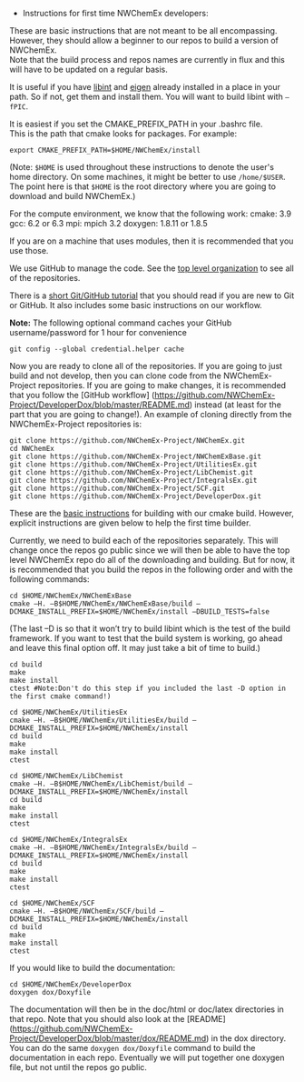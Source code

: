 * Instructions for first time NWChemEx developers:

These are basic instructions that are not meant to be all encompassing.  
However, they should allow a beginner to our repos to build a version of NWChemEx.  
Note that the build process and repos names are currently in flux and this will 
have to be updated on a regular basis.

It is useful if you have [libint](https://github.com/evaleev/libint) and 
[eigen](https://github.com/eigenteam/eigen-git-mirror) already installed in a 
place in your path.  So if not, get them and install them.  You will want to build 
libint with `–fPIC`.
 
It is easiest if you set the CMAKE_PREFIX_PATH in your .bashrc file.  
This is the path that cmake looks for packages.  For example:
```
export CMAKE_PREFIX_PATH=$HOME/NWChemEx/install
```
(Note: `$HOME` is used throughout these instructions to denote the user's home directory.
On some machines, it might be better to use `/home/$USER`.  The point here is that `$HOME` 
is the root directory where you are going to download and build NWChemEx.)

For the compute environment, we know that the following work:
cmake: 3.9
gcc: 6.2 or 6.3
mpi: mpich 3.2
doxygen: 1.8.11 or 1.8.5

If you are on a machine that uses modules, then it is recommended that you use those.

We use GitHub to manage the code.  See the [top level organization](https://github.com/NWChemEx-Project) 
to see all of the repositories.

There is a [short Git/GitHub tutorial](https://github.com/NWChemEx-Project/DeveloperDox/blob/master/README.md) 
that you should read if you are new to Git or GitHub.  It also includes some basic instructions on our workflow.

**Note:** The following optional command caches your GitHub username/password for 1 hour for convenience
```
git config --global credential.helper cache
```
Now you are ready to clone all of the repositories.  If you are going to just build and not
develop, then you can clone code from the NWChemEx-Project repositories.  If you are going
to make changes, it is recommended that you follow the [GitHub workflow]
(https://github.com/NWChemEx-Project/DeveloperDox/blob/master/README.md) instead (at least
for the part that you are going to change!).  An example of cloning directly from the
NWChemEx-Project repositories is:

```
git clone https://github.com/NWChemEx-Project/NWChemEx.git
cd NWChemEx
git clone https://github.com/NWChemEx-Project/NWChemExBase.git
git clone https://github.com/NWChemEx-Project/UtilitiesEx.git
git clone https://github.com/NWChemEx-Project/LibChemist.git
git clone https://github.com/NWChemEx-Project/IntegralsEx.git
git clone https://github.com/NWChemEx-Project/SCF.git
git clone https://github.com/NWChemEx-Project/DeveloperDox.git
```

These are the [basic instructions](https://github.com/NWChemEx-Project/NWChemExBase/blob/master/README.md) 
for building with our cmake build.  However, explicit instructions are given below to help the
first time builder.

Currently, we need to build each of the repositories separately.  This will change once the 
repos go public since we will then be able to have the top level NWChemEx repo do all of the 
downloading and building. But for now, it is recommended that you build the repos in the 
following order and with the following commands:
```
cd $HOME/NWChemEx/NWChemExBase
cmake –H. –B$HOME/NWChemEx/NWChemExBase/build –DCMAKE_INSTALL_PREFIX=$HOME/NWChemEx/install –DBUILD_TESTS=false
```
(The last –D is so that it won’t try to build libint which is the test of the build framework.
If you want to test that the build system is working, go ahead and leave this final option off.
It may just take a bit of time to build.)
```
cd build
make
make install
ctest #Note:Don't do this step if you included the last -D option in the first cmake command!)

cd $HOME/NWChemEx/UtilitiesEx
cmake –H. –B$HOME/NWChemEx/UtilitiesEx/build –DCMAKE_INSTALL_PREFIX=$HOME/NWChemEx/install 
cd build
make
make install
ctest

cd $HOME/NWChemEx/LibChemist
cmake –H. –B$HOME/NWChemEx/LibChemist/build –DCMAKE_INSTALL_PREFIX=$HOME/NWChemEx/install 
cd build
make
make install
ctest

cd $HOME/NWChemEx/IntegralsEx
cmake –H. –B$HOME/NWChemEx/IntegralsEx/build –DCMAKE_INSTALL_PREFIX=$HOME/NWChemEx/install 
cd build
make
make install
ctest

cd $HOME/NWChemEx/SCF
cmake –H. –B$HOME/NWChemEx/SCF/build –DCMAKE_INSTALL_PREFIX=$HOME/NWChemEx/install 
cd build
make
make install
ctest
```
<!-- Need to add the TAMM build once this works better for everyone -->

If you would like to build the documentation:
```
cd $HOME/NWChemEx/DeveloperDox
doxygen dox/Doxyfile
```
The documentation will then be in the doc/html or doc/latex directories in that repo.
Note that you should also look at the [README] 
(https://github.com/NWChemEx-Project/DeveloperDox/blob/master/dox/README.md) in the 
dox directory.  
You can do the same `doxygen dox/Doxyfile` command to build the documentation in 
each repo.  Eventually we will put together one doxygen file, but not until the repos
go public.
